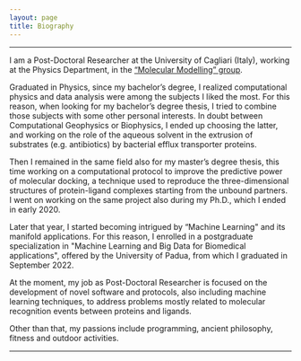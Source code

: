 ```yaml
---
layout: page
title: Biography
---
```

---

<p align="justify">

<p>I am a Post-Doctoral Researcher at the University of Cagliari (Italy), working at the Physics Department, in the <a href="https://molmod.dsf.unica.it/people">“Molecular Modelling” group</a>. <br>

Graduated in Physics, since my bachelor’s degree, I realized computational physics and data analysis were among the subjects I liked the most. For this reason, when looking for my bachelor’s degree thesis, I tried to combine those subjects with some other personal interests. In doubt between Computational Geophysics or Biophysics, I ended up choosing the latter, and working on the role of the aqueous solvent in the extrusion of substrates (e.g. antibiotics) by bacterial efflux transporter proteins.
</p>

<p>Then I remained in the same field also for my master’s degree thesis, this time working on a computational protocol to improve the predictive power of molecular docking, a technique used to reproduce the three-dimensional structures of protein-ligand complexes starting from the unbound partners. I went on working on the same project also during my Ph.D., which I ended in early 2020. 
</p>

<p>Later that year, I started becoming intrigued by “Machine Learning" and its manifold applications. For this reason, I enrolled in a postgraduate specialization in "Machine Learning and Big Data for Biomedical applications", offered by the University of Padua, from which I graduated in September 2022. <br>

At the moment, my job as Post-Doctoral Researcher is focused on the development of novel software and protocols, also including machine learning techniques, to address problems mostly related to molecular recognition events between proteins and ligands.
</p>
<p>Other than that, my passions include programming, ancient philosophy, fitness and outdoor activities.
</p>
<hr style="height:2px;border-width:0;color:gray;background-color:gray">

</p>

